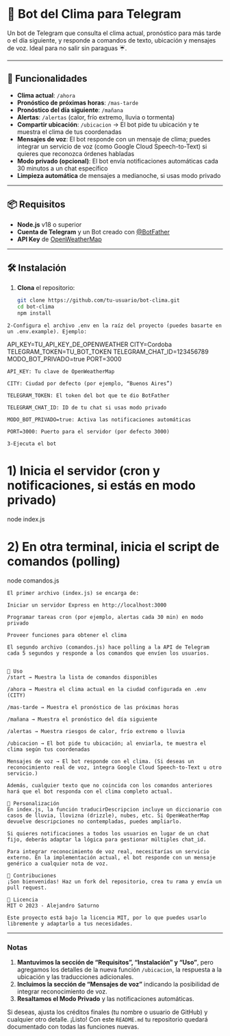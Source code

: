 # 🤖 Bot del Clima para Telegram

Un bot de Telegram que consulta el clima actual, pronóstico para más tarde o el día siguiente, y responde a comandos de texto, ubicación y mensajes de voz. Ideal para no salir sin paraguas ☔.

---

## 🚀 Funcionalidades

- **Clima actual**: `/ahora`
- **Pronóstico de próximas horas**: `/mas-tarde`
- **Pronóstico del día siguiente**: `/mañana`
- **Alertas**: `/alertas` (calor, frío extremo, lluvia o tormenta)
- **Compartir ubicación**: `/ubicacion` → El bot pide tu ubicación y te muestra el clima de tus coordenadas
- **Mensajes de voz**: El bot responde con un mensaje de clima; puedes integrar un servicio de voz (como Google Cloud Speech-to-Text) si quieres que reconozca órdenes habladas
- **Modo privado (opcional)**: El bot envía notificaciones automáticas cada 30 minutos a un chat específico
- **Limpieza automática** de mensajes a medianoche, si usas modo privado

---

## 📦 Requisitos

- **Node.js** v18 o superior
- **Cuenta de Telegram** y un Bot creado con [@BotFather](https://t.me/BotFather)
- **API Key** de [OpenWeatherMap](https://openweathermap.org/api)

---

## 🛠 Instalación

1. **Clona** el repositorio:

   ```bash
   git clone https://github.com/tu-usuario/bot-clima.git
   cd bot-clima
   npm install
```
2-Configura el archivo .env en la raíz del proyecto (puedes basarte en un .env.example). Ejemplo:
```
API_KEY=TU_API_KEY_DE_OPENWEATHER
CITY=Cordoba
TELEGRAM_TOKEN=TU_BOT_TOKEN
TELEGRAM_CHAT_ID=123456789
MODO_BOT_PRIVADO=true
PORT=3000
```
API_KEY: Tu clave de OpenWeatherMap

CITY: Ciudad por defecto (por ejemplo, “Buenos Aires”)

TELEGRAM_TOKEN: El token del bot que te dio BotFather

TELEGRAM_CHAT_ID: ID de tu chat si usas modo privado

MODO_BOT_PRIVADO=true: Activa las notificaciones automáticas

PORT=3000: Puerto para el servidor (por defecto 3000)

3-Ejecuta el bot
```
# 1) Inicia el servidor (cron y notificaciones, si estás en modo privado)
node index.js

# 2) En otra terminal, inicia el script de comandos (polling)
node comandos.js
```
El primer archivo (index.js) se encarga de:

Iniciar un servidor Express en http://localhost:3000

Programar tareas cron (por ejemplo, alertas cada 30 min) en modo privado

Proveer funciones para obtener el clima

El segundo archivo (comandos.js) hace polling a la API de Telegram cada 5 segundos y responde a los comandos que envíen los usuarios.


🏃 Uso
/start → Muestra la lista de comandos disponibles

/ahora → Muestra el clima actual en la ciudad configurada en .env (CITY)

/mas-tarde → Muestra el pronóstico de las próximas horas

/mañana → Muestra el pronóstico del día siguiente

/alertas → Muestra riesgos de calor, frío extremo o lluvia

/ubicacion → El bot pide tu ubicación; al enviarla, te muestra el clima según tus coordenadas

Mensajes de voz → El bot responde con el clima. (Si deseas un reconocimiento real de voz, integra Google Cloud Speech-to-Text u otro servicio.)

Además, cualquier texto que no coincida con los comandos anteriores hará que el bot responda con el clima completo actual.

🔧 Personalización
En index.js, la función traducirDescripcion incluye un diccionario con casos de lluvia, llovizna (drizzle), nubes, etc. Si OpenWeatherMap devuelve descripciones no contempladas, puedes ampliarlo.

Si quieres notificaciones a todos los usuarios en lugar de un chat fijo, deberás adaptar la lógica para gestionar múltiples chat_id.

Para integrar reconocimiento de voz real, necesitarías un servicio externo. En la implementación actual, el bot responde con un mensaje genérico a cualquier nota de voz.

🤝 Contribuciones
¡Son bienvenidas! Haz un fork del repositorio, crea tu rama y envía un pull request.

📄 Licencia
MIT © 2023 - Alejandro Saturno

Este proyecto está bajo la licencia MIT, por lo que puedes usarlo libremente y adaptarlo a tus necesidades.

```
---

### Notas

1. **Mantuvimos la sección de “Requisitos”, “Instalación” y “Uso”**, pero agregamos los detalles de la nueva función `/ubicacion`, la respuesta a la ubicación y las traducciones adicionales.  
2. **Incluimos la sección de “Mensajes de voz”** indicando la posibilidad de integrar reconocimiento de voz.  
3. **Resaltamos el Modo Privado** y las notificaciones automáticas.  

Si deseas, ajusta los créditos finales (tu nombre o usuario de GitHub) y cualquier otro detalle. ¡Listo! Con este `README.md` tu repositorio quedará documentado con todas las funciones nuevas.
```